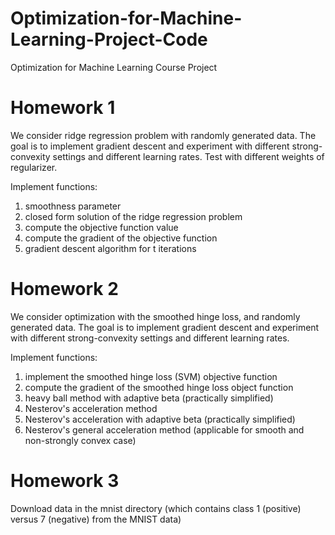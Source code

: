 # Optimization-for-Machine-Learning-Project-Code
Optimization for Machine Learning Course Project

# Homework 1
We consider ridge regression problem with randomly generated data. The goal is to implement gradient descent and experiment with different strong-convexity settings and different learning rates. Test with different weights of regularizer.

Implement functions: 
1) smoothness parameter
2) closed form solution of the ridge regression problem
3) compute the objective function value
4) compute the gradient of the objective function
5) gradient descent algorithm for t iterations

# Homework 2
We consider optimization with the smoothed hinge loss, and randomly generated data. The goal is to implement gradient descent and experiment with different strong-convexity settings and different learning rates.

Implement functions:
1) implement the smoothed hinge loss (SVM) objective function
2) compute the gradient of the smoothed hinge loss object function
3) heavy ball method with adaptive beta (practically simplified)
4) Nesterov's acceleration method
5) Nesterov's acceleration with adaptive beta (practically simplified)
6) Nesterov's general acceleration method (applicable for smooth and non-strongly convex case)

# Homework 3
Download data in the mnist directory (which contains class 1 (positive) versus 7 (negative) from the MNIST data)








